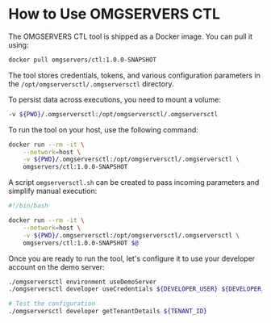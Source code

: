 # How to Use OMGSERVERS CTL

The OMGSERVERS CTL tool is shipped as a Docker image. You can pull it using:

```sh
docker pull omgservers/ctl:1.0.0-SNAPSHOT
```

The tool stores credentials, tokens, and various configuration parameters in the `/opt/omgserversctl/.omgserversctl`
directory.

To persist data across executions, you need to mount a volume:

```sh
-v ${PWD}/.omgserversctl:/opt/omgserversctl/.omgserversctl
```

To run the tool on your host, use the following command:

```sh
docker run --rm -it \
    --network=host \
    -v ${PWD}/.omgserversctl:/opt/omgserversctl/.omgserversctl \
    omgservers/ctl:1.0.0-SNAPSHOT
```

A script `omgserversctl.sh` can be created to pass incoming parameters and simplify manual execution:

```sh
#!/bin/bash

docker run --rm -it \
    --network=host \
    -v ${PWD}/.omgserversctl:/opt/omgserversctl/.omgserversctl \
    omgservers/ctl:1.0.0-SNAPSHOT $@
```

Once you are ready to run the tool, let's configure it to use your developer account on the demo server:

```sh
./omgserversctl environment useDemoServer
./omgserversctl developer useCredentials ${DEVELOPER_USER} ${DEVELOPER_PASSWORD}

# Test the configuration
./omgserversctl developer getTenantDetails ${TENANT_ID}
```
